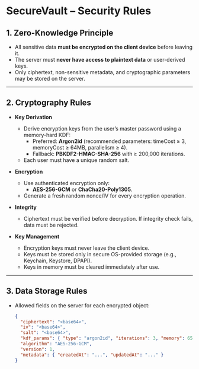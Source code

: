 # SecureVault – Security Rules

## 1. Zero-Knowledge Principle
- All sensitive data **must be encrypted on the client device** before leaving it.
- The server must **never have access to plaintext data** or user-derived keys.
- Only ciphertext, non-sensitive metadata, and cryptographic parameters may be stored on the server.

---

## 2. Cryptography Rules
- **Key Derivation**
  - Derive encryption keys from the user’s master password using a memory-hard KDF:
    - Preferred: **Argon2id** (recommended parameters: timeCost ≥ 3, memoryCost ≥ 64MB, parallelism ≥ 4).
    - Fallback: **PBKDF2-HMAC-SHA-256** with ≥ 200,000 iterations.
  - Each user must have a unique random salt.

- **Encryption**
  - Use authenticated encryption only:
    - **AES-256-GCM** or **ChaCha20-Poly1305**.
  - Generate a fresh random nonce/IV for every encryption operation.

- **Integrity**
  - Ciphertext must be verified before decryption. If integrity check fails, data must be rejected.

- **Key Management**
  - Encryption keys must never leave the client device.
  - Keys must be stored only in secure OS-provided storage (e.g., Keychain, Keystore, DPAPI).
  - Keys in memory must be cleared immediately after use.

---

## 3. Data Storage Rules
- Allowed fields on the server for each encrypted object:
  ```json
  {
    "ciphertext": "<base64>",
    "iv": "<base64>",
    "salt": "<base64>",
    "kdf_params": { "type": "argon2id", "iterations": 3, "memory": 65536, "parallelism": 4 },
    "algorithm": "AES-256-GCM",
    "version": 1,
    "metadata": { "createdAt": "...", "updatedAt": "..." }
  }
